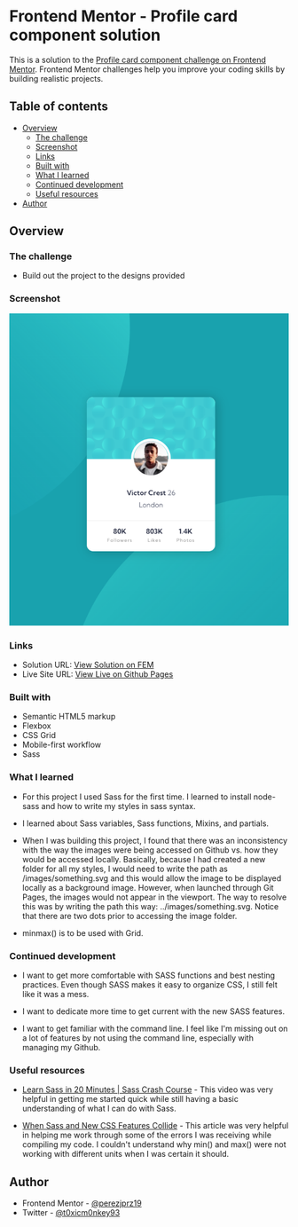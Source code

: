# Frontend Mentor - Profile card component solution

This is a solution to the [Profile card component challenge on Frontend Mentor](https://www.frontendmentor.io/challenges/profile-card-component-cfArpWshJ). Frontend Mentor challenges help you improve your coding skills by building realistic projects.

## Table of contents

- [Overview](#overview)
  - [The challenge](#the-challenge)
  - [Screenshot](#screenshot)
  - [Links](#links)
  - [Built with](#built-with)
  - [What I learned](#what-i-learned)
  - [Continued development](#continued-development)
  - [Useful resources](#useful-resources)
- [Author](#author)


## Overview

### The challenge

- Build out the project to the designs provided

### Screenshot

![](./images/profile-card-demo.png)


### Links

- Solution URL: [View Solution on FEM](https://www.frontendmentor.io/solutions/profile-card-component-using-sassscss-flexbox-and-grid-7-E2CjaFZ)
- Live Site URL: [View Live on Github Pages](https://perezjprz19.github.io/FEM-profile-card-component-main/)

### Built with

- Semantic HTML5 markup
- Flexbox
- CSS Grid
- Mobile-first workflow
- Sass

### What I learned

- For this project I used Sass for the first time. I learned to install node-sass and how to write my styles in sass syntax.

- I learned about Sass variables, Sass functions, Mixins, and partials.

- When I was building this project, I found that there was an inconsistency with the way the images were being accessed on Github vs. how they would be accessed locally. Basically, because I had created a new folder for all my styles, I would need to write the path as /images/something.svg and this would allow the image to be displayed locally as a background image. However, when launched through Git Pages, the images would not appear in the viewport. The way to resolve this was by writing the path this way: ../images/something.svg. Notice that there are two dots prior to accessing the image folder.

- minmax() is to be used with Grid.

### Continued development

- I want to get more comfortable with SASS functions and best nesting practices. Even though SASS makes it easy to organize CSS, I still felt like it was a mess.

- I want to dedicate more time to get current with the new SASS features.

- I want to get familiar with the command line. I feel like I'm missing out on a lot of features by not using the command line, especially with managing my Github.

### Useful resources

- [Learn Sass in 20 Minutes | Sass Crash Course](https://youtu.be/Zz6eOVaaelI) - This video was very helpful in getting me started quick while still having a basic understanding of what I can do with Sass.

- [When Sass and New CSS Features Collide](https://css-tricks.com/when-sass-and-new-css-features-collide/#:~:text=The%20trick%20here%20is%20to%20remember%20that%20Sass,it%E2%80%99s%20still%20valid%20CSS%20that%20works%20as%20intended.) - This article was very helpful in helping me work through some of the errors I was receiving while compiling my code. I couldn't understand why min() and max() were not working with different units when I was certain it should.

## Author

- Frontend Mentor - [@perezjprz19](https://www.frontendmentor.io/profile/perezjprz19)
- Twitter - [@t0xicm0nkey93](https://www.twitter.com/t0xicm0nkey93)
